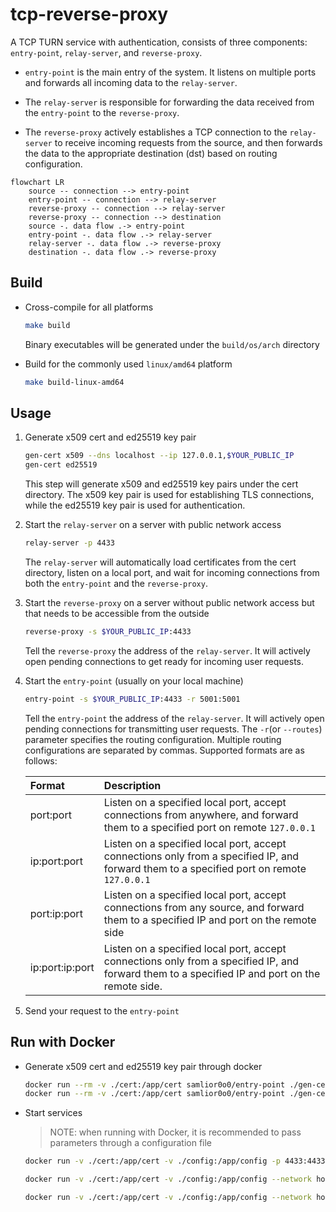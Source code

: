 # tcp-reverse-proxy

A TCP TURN service with authentication, consists of three components: `entry-point`, `relay-server`, and `reverse-proxy`.

- `entry-point` is the main entry of the system. It listens on multiple ports and forwards all incoming data to the `relay-server`.

- The `relay-server` is responsible for forwarding the data received from the `entry-point` to the `reverse-proxy`.

- The `reverse-proxy` actively establishes a TCP connection to the `relay-server` to receive incoming requests from the source, and then forwards the data to the appropriate destination (dst) based on routing configuration.

```mermaid
flowchart LR
    source -- connection --> entry-point
    entry-point -- connection --> relay-server
    reverse-proxy -- connection --> relay-server
    reverse-proxy -- connection --> destination
    source -. data flow .-> entry-point
    entry-point -. data flow .-> relay-server
    relay-server -. data flow .-> reverse-proxy
    destination -. data flow .-> reverse-proxy
```

## Build

- Cross-compile for all platforms

  ```sh
  make build
  ```

  Binary executables will be generated under the `build/os/arch` directory

- Build for the commonly used `linux/amd64` platform

  ```sh
  make build-linux-amd64
  ```

## Usage

1. Generate x509 cert and ed25519 key pair

   ```sh
   gen-cert x509 --dns localhost --ip 127.0.0.1,$YOUR_PUBLIC_IP
   gen-cert ed25519
   ```

   This step will generate x509 and ed25519 key pairs under the cert directory. The x509 key pair is used for establishing TLS connections, while the ed25519 key pair is used for authentication.

2. Start the `relay-server` on a server with public network access

   ```sh
   relay-server -p 4433
   ```

   The `relay-server` will automatically load certificates from the cert directory, listen on a local port, and wait for incoming connections from both the `entry-point` and the `reverse-proxy`.

3. Start the `reverse-proxy` on a server without public network access but that needs to be accessible from the outside

   ```sh
   reverse-proxy -s $YOUR_PUBLIC_IP:4433
   ```

   Tell the `reverse-proxy` the address of the `relay-server`. It will actively open pending connections to get ready for incoming user requests.

4. Start the `entry-point` (usually on your local machine)

   ```sh
   entry-point -s $YOUR_PUBLIC_IP:4433 -r 5001:5001
   ```

   Tell the `entry-point` the address of the `relay-server`. It will actively open pending connections for transmitting user requests. The `-r`(or `--routes`) parameter specifies the routing configuration. Multiple routing configurations are separated by commas. Supported formats are as follows:

   | Format          | Description                                                                                                                                    |
   | :-------------- | :--------------------------------------------------------------------------------------------------------------------------------------------- |
   | port:port       | Listen on a specified local port, accept connections from anywhere, and forward them to a specified port on remote `127.0.0.1`                 |
   | ip:port:port    | Listen on a specified local port, accept connections only from a specified IP, and forward them to a specified port on remote `127.0.0.1`      |
   | port:ip:port    | Listen on a specified local port, accept connections from any source, and forward them to a specified IP and port on the remote side           |
   | ip:port:ip:port | Listen on a specified local port, accept connections only from a specified IP, and forward them to a specified IP and port on the remote side. |

5. Send your request to the `entry-point`

## Run with Docker

- Generate x509 cert and ed25519 key pair through docker

  ```sh
  docker run --rm -v ./cert:/app/cert samlior0o0/entry-point ./gen-cert x509 --dns localhost --ip 127.0.0.1,$YOUR_PUBLIC_IP
  docker run --rm -v ./cert:/app/cert samlior0o0/entry-point ./gen-cert ed25519
  ```

- Start services

  > NOTE: when running with Docker, it is recommended to pass parameters through a configuration file

  ```sh
  docker run -v ./cert:/app/cert -v ./config:/app/config -p 4433:4433 samlior0o0/relay-server
  ```

  ```sh
  docker run -v ./cert:/app/cert -v ./config:/app/config --network host samlior0o0/entry-point
  ```

  ```sh
  docker run -v ./cert:/app/cert -v ./config:/app/config --network host samlior0o0/entry-point
  ```
